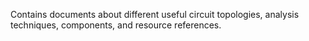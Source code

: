 Contains documents about different useful circuit topologies,
analysis techniques, components, and resource references.
